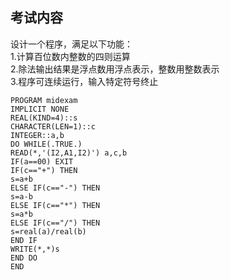 ## 考试内容
设计一个程序，满足以下功能：  
1.计算百位数内整数的四则运算  
2.除法输出结果是浮点数用浮点表示，整数用整数表示  
3.程序可连续运行，输入特定符号终止  

```
PROGRAM midexam
IMPLICIT NONE
REAL(KIND=4)::s
CHARACTER(LEN=1)::c
INTEGER::a,b
DO WHILE(.TRUE.)
READ(*,'(I2,A1,I2)') a,c,b
IF(a==00) EXIT
IF(c=="+") THEN
s=a+b
ELSE IF(c=="-") THEN
s=a-b
ELSE IF(c=="*") THEN
s=a*b
ELSE IF(c=="/") THEN
s=real(a)/real(b)
END IF
WRITE(*,*)s
END DO
END
```
